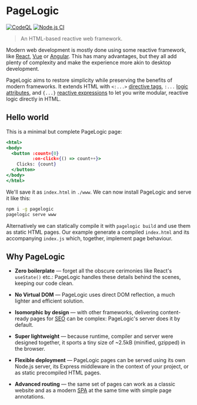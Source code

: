 # PageLogic

[![CodeQL](https://github.com/fcapolini/pagelogic/actions/workflows/codeql.yml/badge.svg)](https://github.com/fcapolini/pagelogic/actions/workflows/codeql.yml)
[![Node.js CI](https://github.com/fcapolini/pagelogic/actions/workflows/node.js.yml/badge.svg)](https://github.com/fcapolini/pagelogic/actions/workflows/node.js.yml)

> An HTML-based reactive web framework.

Modern web development is mostly done using some reactive framework, like [React](), [Vue]() or [Angular](). This has many advantages, but they all add plenty of complexity and make the experience more akin to desktop development.

PageLogic aims to restore simplicity while preserving the benefits of modern frameworks. It extends HTML with `<:...>` [directive tags](), `:...` [logic attributes](), and `{...}` [reactive expressions]() to let you write modular, reactive logic directly in HTML.

## Hello world

This is a minimal but complete PageLogic page:

```jsx
<html>
<body>
  <button :count={0}
          :on-click={() => count++}>
    Clicks: {count}
  </button>
</body>
</html>
```

We'll save it as `index.html` in `./www`. We can now install PageLogic and serve it like this:

```bash
npm i -g pagelogic
pagelogic serve www
```

<!-- > By default the server starts in dev mode, meaning it will automatically detect changes and refresh the browser as needed. -->

Alternatively we can statically compile it with `pagelogic build` and use them as static HTML pages. Our example generate a compiled `index.html` and its accompanying `index.js` which, together, implement page behaviour.

## Why PageLogic

* **Zero boilerplate** &mdash; forget all the obscure cerimonies like React's `useState()` etc.: PageLogic handles these details behind the scenes, keeping our code clean.

* **No Virtual DOM** &mdash; PageLogic uses direct DOM reflection, a much lighter and efficient solution.

* **Isomorphic by design** &mdash; with other frameworks, delivering content-ready pages for [SEO]() can be complex: PageLogic's server does it by default.

* **Super lightweight** &mdash; because runtime, compiler and server were designed together, it sports a tiny size of ~2.5kB (minified, gzipped) in the browser.

* **Flexible deployment** &mdash; PageLogic pages can be served using its own Node.js server, its Express middleware in the context of your project, or as static precompiled HTML pages.

* **Advanced routing** &mdash; the same set of pages can work as a classic website and as a modern [SPA]() at the same time with simple page annotations.

<!-- * **Incrementally adoptable** &mdash; TBD -->

<!-- * **Simple and fun** &mdash; web development used to be simple and gratifying. JavaScript-oriented frameworks took away much of the fun. PageLogic aims to bring it back 🙂 -->
